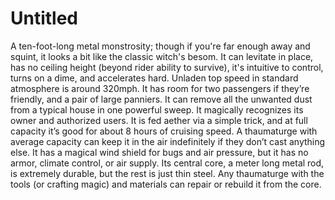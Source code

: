 # Untitled

A ten-foot-long metal monstrosity; though if you're far enough away and squint, it looks a bit like the classic witch's besom. It can levitate in place, has no ceiling height (beyond rider ability to survive), it's intuitive to control, turns on a dime, and accelerates hard. Unladen top speed in standard atmosphere is around 320mph. It has room for two passengers if they’re friendly, and a pair of large panniers. It can remove all the unwanted dust from a typical house in one powerful sweep. It magically recognizes its owner and authorized users. It is fed aether via a simple trick, and at full capacity it’s good for about 8 hours of cruising speed. A thaumaturge with average capacity can keep it in the air indefinitely if they don’t cast anything else. It has a magical wind shield for bugs and air pressure, but it has no armor, climate control, or air supply. Its central core, a meter long metal rod, is extremely durable, but the rest is just thin steel. Any thaumaturge with the tools (or crafting magic) and materials can repair or rebuild it from the core.